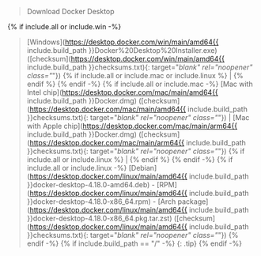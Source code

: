 > Download Docker Desktop
>
{% if include.all or include.win -%}
> [Windows](https://desktop.docker.com/win/main/amd64{{ include.build_path }}Docker%20Desktop%20Installer.exe) ([checksum](https://desktop.docker.com/win/main/amd64{{ include.build_path }}checksums.txt){: target="_blank" rel="noopener" class="_"}) {% if include.all or include.mac or include.linux %} | {% endif %}
{% endif -%}
{% if include.all or include.mac -%}
> [Mac with Intel chip](https://desktop.docker.com/mac/main/amd64{{ include.build_path }}Docker.dmg) ([checksum](https://desktop.docker.com/mac/main/amd64{{ include.build_path }}checksums.txt){: target="_blank" rel="noopener" class="_"}) |
> [Mac with Apple chip](https://desktop.docker.com/mac/main/arm64{{ include.build_path }}Docker.dmg) ([checksum](https://desktop.docker.com/mac/main/arm64{{ include.build_path }}checksums.txt){: target="_blank" rel="noopener" class="_"}) {% if include.all or include.linux %} | {% endif %}
{% endif -%}
{% if include.all or include.linux -%}
> [Debian](https://desktop.docker.com/linux/main/amd64{{ include.build_path }}docker-desktop-4.18.0-amd64.deb) - 
> [RPM](https://desktop.docker.com/linux/main/amd64{{ include.build_path }}docker-desktop-4.18.0-x86_64.rpm) - 
> [Arch package](https://desktop.docker.com/linux/main/amd64{{ include.build_path }}docker-desktop-4.18.0-x86_64.pkg.tar.zst) ([checksum](https://desktop.docker.com/linux/main/amd64{{ include.build_path }}checksums.txt){: target="_blank" rel="noopener" class="_"}) 
{% endif -%}
{% if include.build_path == "/" -%}
{: .tip}
{% endif -%}
